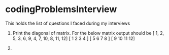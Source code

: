 # codingProblemsInterview
This holds the list of questions I faced during my interviews

1. Print the diagonal of matrix. For the below matrix output should be [ 1, 2, 5, 3, 6, 9, 4, 7, 10, 8, 11, 12]
[ 1 2 3 4 ]
[ 5 6 7 8 ]
[ 9 10 11 12] 

2.

